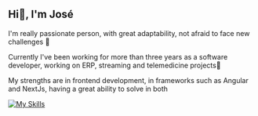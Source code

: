 ## Hi👋, I'm José

I'm really passionate person, with great adaptability, not afraid to face new challenges 🔭

Currently I've been working for more than three years as a software developer, working on ERP, streaming and telemedicine projects🌱

My strengths are in frontend development, in frameworks such as Angular and NextJs, having a great ability to solve in both

[![My Skills](https://skillicons.dev/icons?i=js,html,css,wasm)](https://skillicons.dev)

<!--
**josepita0/josepita0** is a ✨ _special_ ✨ repository because its `README.md` (this file) appears on your GitHub profile.

Here are some ideas to get you started:

- 🔭 I’m currently working on ...
- 🌱 I’m currently learning ...
- 👯 I’m looking to collaborate on ...
- 🤔 I’m looking for help with ...
- 💬 Ask me about ...
- 📫 How to reach me: ...
- 😄 Pronouns: ...
- ⚡ Fun fact: ...
-->
